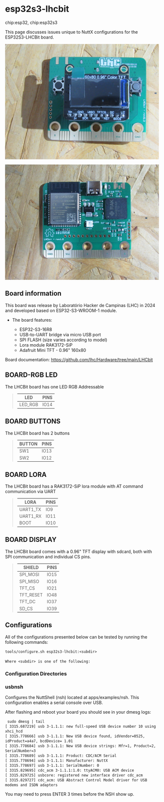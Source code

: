 # esp32s3-lhcbit

<div class="tags">

chip:esp32, chip:esp32s3

</div>

This page discusses issues unique to NuttX configurations for the
ESP32S3-LHCBit board.

![](lcb-bit-top.jpeg)

![](lcb-bit-botton.jpeg)

## Board information

This board was release by Laboratório Hacker de Campinas (LHC) in 2024
and developed based on ESP32-S3-WROOM-1 module.

  - The board features:
    
      - ESP32-S3-16R8
      - USB-to-UART bridge via micro USB port
      - SPI FLASH (size varies according to model)
      - Lora module RAK3172-SiP
      - Adafruit Mini TFT - 0.96" 160x80

Board documentation: <https://github.com/lhc/Hardware/tree/main/LHCbit>

## BOARD-RGB LED

The LHCBit board has one LED RGB Addressable

> 
> 
> | LED      | PINS |
> | -------- | ---- |
> | LED\_RGB | IO14 |
> 

## BOARD BUTTONS

The LHCBit board has 2 buttons

> 
> 
> | BUTTON | PINS |
> | ------ | ---- |
> | SW1    | IO13 |
> | SW2    | IO12 |
> 

## BOARD LORA

The LHCBit board has a RAK3172-SiP lora module with AT command
communication via UART

> 
> 
> | LORA      | PINS |
> | --------- | ---- |
> | UART1\_TX | IO9  |
> | UART1\_RX | IO11 |
> | BOOT      | IO10 |
> 

## BOARD DISPLAY

The LHCBit board comes with a 0.96" TFT display with sdcard, both with
SPI communication and individual CS pins.

> 
> 
> | SHIELD     | PINS |
> | ---------- | ---- |
> | SPI\_MOSI  | IO15 |
> | SPI\_MISO  | IO16 |
> | TFT\_CS    | IO21 |
> | TFT\_RESET | IO48 |
> | TFT\_DC    | IO37 |
> | SD\_CS     | IO39 |
> 

## Configurations

All of the configurations presented below can be tested by running the
following commands:

    tools/configure.sh esp32s3-lhcbit:<subdir>
    
    Where <subdir> is one of the following:

### Configuration Directories

### usbnsh

Configures the NuttShell (nsh) located at apps/examples/nsh. This
configuration enables a serial console over USB.

After flashing and reboot your board you should see in your dmesg logs:

     sudo dmesg | tail
    [ 3315.687219] usb 3-1.1.1: new full-speed USB device number 10 using xhci_hcd
    [ 3315.778666] usb 3-1.1.1: New USB device found, idVendor=0525, idProduct=a4a7, bcdDevice= 1.01
    [ 3315.778684] usb 3-1.1.1: New USB device strings: Mfr=1, Product=2, SerialNumber=3
    [ 3315.778689] usb 3-1.1.1: Product: CDC/ACM Serial
    [ 3315.778694] usb 3-1.1.1: Manufacturer: NuttX
    [ 3315.778697] usb 3-1.1.1: SerialNumber: 0
    [ 3315.829695] cdc_acm 3-1.1.1:1.0: ttyACM0: USB ACM device
    [ 3315.829725] usbcore: registered new interface driver cdc_acm
    [ 3315.829727] cdc_acm: USB Abstract Control Model driver for USB modems and ISDN adapters

You may need to press ENTER 3 times before the NSH show up.
